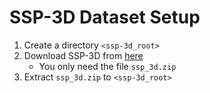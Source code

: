 # SSP-3D Dataset Setup
1) Create a directory `<ssp-3d_root>`
2) Download SSP-3D from [here](https://github.com/akashsengupta1997/SSP-3D)
    * You only need the file `ssp_3d.zip`
3) Extract `ssp_3d.zip` to `<ssp-3d_root>`
